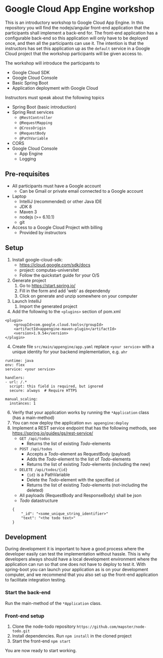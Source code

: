 # Google Cloud App Engine workshop
This is an introductory workshop to Google Cloud App Engine. In this repository you will find the nodejs/angular front-end application that the participants shall implement a back-end for. The front-end application has a configurable back-end so this application will only have to be deployed once, and then all the participants can use it. The intention is that the instructors has set this application up as the ```default``` service in a Google Cloud project that the workshop participants will be given access to.

The workshop will introduce the participants to
* Google Cloud SDK
* Google Cloud Console
* Basic Spring Boot
* Application deployment with Google Cloud

Instructors must speak about the following topics
* Spring Boot (basic introduction)
* Spring Rest services
    * ```@RestController```
    * ```@RequestMapping```
    * ```@CrossOrigin```
    * ```@RequestBody```
    * ```@PathVariable```
* CORS
* Google Cloud Console
    * App Engine
    * Logging

## Pre-requisites
* All participants must have a Google account
    * Can be Gmail or private email connected to a Google account
* Laptop
    * IntelliJ (recommended) or other Java IDE
    * JDK 8
    * Maven 3
    * nodejs (>= 6.10.1)
    * git
* Access to a Google Cloud Project with billing
    * Provided by instructors

## Setup
1. Install google-cloud-sdk:
    * https://cloud.google.com/sdk/docs
    * project: computas-universitet
    * Follow the quickstart guide for your O/S
2. Generate project
   1. Go to https://start.spring.io/
   2. Fill in the form and add 'web' as dependendy
   3. Click on generate and unzip somewhere on your computer
2. Launch IntelliJ
    1. Import the generated project 
3. Add the following to the ```<plugins>``` section of pom.xml
```
<plugin>
    <groupId>com.google.cloud.tools</groupId>
    <artifactId>appengine-maven-plugin</artifactId>
    <version>1.9.54</version>
</plugin>
```
4. Create file ```src/main/appengine/app.yaml``` replace ```<your service>``` with a unique identity for your backend
    implementation, e.g. ```ahr```
```
runtime: java
env: flex
service: <your service>

handlers:
- url: /.*
  script: this field is required, but ignored
  secure: always  # Require HTTPS

manual_scaling:
  instances: 1
```
6. Verify that your application works by running the ```*Application``` class (has a main-method)
6. You can now deploy the application ```mvn appengine:deploy```
7. Implement a REST service endpoint that has the following methods, see https://spring.io/guides/gs/rest-service/
    * ```GET /api/todos```
        * Returns the list of existing _Todo_-elements
    * ```POST /api/todos```
        * Accepts a _Todo_-element as RequestBody (payload)
        * Adds the _Todo_-element to the list of _Todo_-elements
        * Returns the list of existing _Todo_-elements (including the new)
    * ```DELETE /api/todos/{id}```
        * ```{id}``` is a PathVariable
        * Delete the _Todo_-element with the specified ```id```
        * Returns the list of existing _Todo_-elements (not-including the deleted)
    * All payloads (RequestBody and ResponseBody) shall be json
    * _Todo_ datastructure
    ```
    {
        "_id": "<some_unique_string_identifier>"
        "text": "<the todo text>"
    }
    ```

## Development
During development it is important to have a good process where the developer easily can test the implementation
without hassle. This is why developers always should have a local development environment where the application
can run so that one does not have to deploy to test it. With spring-boot you can launch your application as is on
your development computer, and we recommend that you also set up the front-end application to facilitate integration
testing.

### Start the back-end
Run the main-method of the ```*Application``` class.

### Front-end setup
1. Clone the node-todo repository ```https://github.com/mapster/node-todo.git```
2. Install dependencies. Run ```npm install``` in the cloned project
3. Start the front-end ```npm start```

You are now ready to start working.
